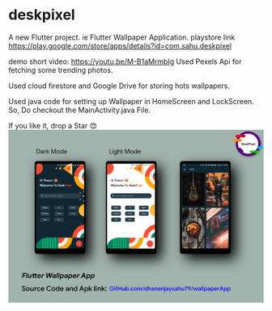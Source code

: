 # deskpixel

A new Flutter project. ie Flutter Wallpaper Application.
playstore link https://play.google.com/store/apps/details?id=com.sahu.deskpixel

demo short video: https://youtu.be/M-B1aMrmbIg
Used Pexels Api for fetching some trending photos.

Used cloud firestore and Google Drive for storing hots wallpapers.

Used java code for setting up Wallpaper in HomeScreen and LockScreen. So, Do checkout the MainActivity.java File.

If you like it, drop a Star 😍
![](ScreenShots/ss.png)


